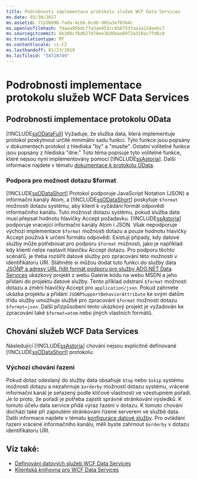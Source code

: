 ```yaml
---
title: Podrobnosti implementace protokolu služeb WCF Data Services
ms.date: 03/30/2017
ms.assetid: 712d689b-fada-4cbb-bcdb-d65a3ef83b4c
ms.openlocfilehash: fdaaa95bdcffa3ae053cc856753faa1a224eebc7
ms.sourcegitcommit: 6b308cf6d627d78ee36dbbae8972a310ac7fd6c8
ms.translationtype: MT
ms.contentlocale: cs-CZ
ms.lasthandoff: 01/23/2019
ms.locfileid: "54728749"
---
```

# <a name="wcf-data-services-protocol-implementation-details"></a>Podrobnosti implementace protokolu služeb WCF Data Services
## <a name="odata-protocol-implementation-details"></a>Podrobnosti implementace protokolu OData  
 [!INCLUDE[ssODataFull](../../../../includes/ssodatafull-md.md)] Vyžaduje, že služba data, která implementuje protokol poskytnout určité minimální sadu funkcí. Tyto funkce jsou popsány v dokumentech protokol z hlediska "by" a "musíte". Ostatní volitelné funkce jsou popsány z hlediska "dne." Toto téma popisuje tyto volitelné funkce, které nejsou nyní implementovány pomocí [!INCLUDE[ssAstoria](../../../../includes/ssastoria-md.md)]. Další informace najdete v tématu [dokumentace k protokolu OData](https://go.microsoft.com/fwlink/?LinkID=184554).  
  
### <a name="support-for-the-format-query-option"></a>Podpora pro možnost dotazu $format  
 [!INCLUDE[ssODataShort](../../../../includes/ssodatashort-md.md)] Protokol podporuje JavaScript Notation (JSON) a informační kanály Atom, a [!INCLUDE[ssODataShort](../../../../includes/ssodatashort-md.md)] poskytuje `$format` možností dotazu systému, aby klient k vyžádání formát odpovědi informačního kanálu. Tuto možnost dotazu systému, pokud služba data musí přepsat hodnotu hlavičky Accept požadavku. [!INCLUDE[ssAstoria](../../../../includes/ssastoria-md.md)] podporuje vracející informační kanály Atom i JSON. Však nepodporuje výchozí implementace `$format` možnosti dotazu a pouze hodnotu hlavičky Accept používá k určení formátu odpovědi. Existují případy, kdy datové služby může potřebovat pro podporu `$format` možnosti, jako je například kdy klienti nelze nastavit hlavičku Accept dotazu. Pro podporu těchto scénářů, je třeba rozšířit datové služby pro zpracování této možnosti v identifikátoru URI. Stáhněte si můžou dodat tuto funkci do služby data [JSONP a adresy URL řídit formát podporu pro služby ADO.NET Data Services](https://go.microsoft.com/fwlink/?LinkId=208228) ukázkový projekt z webu Galerie kódu na webu MSDN a jeho přidání do projektu datové služby. Tento příklad odstraní `$format` možnosti dotazu a změní hlavičky Accept pro `application/json`. Pokud zahrnete ukázka projektu a přidání `JSONPSupportBehaviorAttribute` ke svým datům třídu služby umožňuje službě pro zpracování `$format` možnosti dotazu `$format=json`. Další přizpůsobení tento ukázkový projekt je vyžadován ke zpracování také `$format=atom` nebo jiných vlastních formátů.  
  
## <a name="wcf-data-services-behaviors"></a>Chování služeb WCF Data Services  
 Následující [!INCLUDE[ssAstoria](../../../../includes/ssastoria-md.md)] chování nejsou explicitně definované [!INCLUDE[ssODataShort](../../../../includes/ssodatashort-md.md)] protokolu:  
  
### <a name="default-sorting-behavior"></a>Výchozí chování řazení  
 Pokud dotaz odeslaný do služby data obsahuje `$top` nebo `$skip` systému možnosti dotazu a nezahrnuje `$orderby` možností dotazu systému, vrácené informační kanál je seřazený podle klíčové vlastnosti ve vzestupném pořadí. Je to proto, že pořadí je potřeba zajistit správné stránkování výsledků. K tomuto účelu data service přidá výraz řazení v dotazu. K tomuto chování dochází také při zapnutém stránkování řízené serverem ve službě data. Další informace najdete v tématu [konfigurace datové služby](../../../../docs/framework/data/wcf/configuring-the-data-service-wcf-data-services.md). Pro ovládání řazení vrácené informačního kanálu, měli byste zahrnout `$orderby` v dotazu identifikátoru URI.  
  
## <a name="see-also"></a>Viz také:
- [Definování datových služeb WCF Data Services](../../../../docs/framework/data/wcf/defining-wcf-data-services.md)
- [Klientská knihovna pro WCF Data Services](../../../../docs/framework/data/wcf/wcf-data-services-client-library.md)
